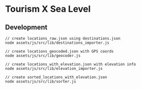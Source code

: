 # Tourism X Sea Level

## Development

    // create locations_raw.json using destinations.json
    node assets/js/src/lib/destinations_importer.js

    // create locations_geocoded.json with GPS coords
    node assets/js/src/lib/geocoder.js

    // create locations_with_elevation.json with elevation info
    node assets/js/src/lib/elevation_importer.js 

    // create sorted_locations_with_elevation.json
    node assets/js/src/lib/sorter.js 
